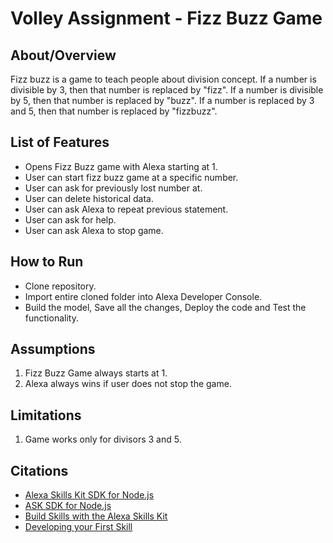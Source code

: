 # Volley Assignment - Fizz Buzz Game
## About/Overview
Fizz buzz is a game to teach people about division concept. If a number is divisible by 3, then that 
number is replaced by "fizz". If a number is divisible by 5, then that number is replaced by "buzz". If a 
number is replaced by 3 and 5, then that number is replaced by "fizzbuzz".

## List of Features
- Opens Fizz Buzz game with Alexa starting at 1.
- User can start fizz buzz game at a specific number.
- User can ask for previously lost number at.
- User can delete historical data.
- User can ask Alexa to repeat previous statement.
- User can ask for help.
- User can ask Alexa to stop game.

## How to Run
- Clone repository.
- Import entire cloned folder into Alexa Developer Console.
- Build the model, Save all the changes, Deploy the code and Test the functionality.


## Assumptions
1. Fizz Buzz Game always starts at 1.
2. Alexa always wins if user does not stop the game.

## Limitations
1. Game works only for divisors 3 and 5.

## Citations
- [Alexa Skills Kit SDK for Node.js](https://github.com/alexa/alexa-skills-kit-sdk-for-nodejs)
- [ASK SDK for Node.js](https://developer.amazon.com/en-US/docs/alexa/alexa-skills-kit-sdk-for-nodejs/overview.html)
- [Build Skills with the Alexa Skills Kit](https://developer.amazon.com/en-US/docs/alexa/ask-overviews/build-skills-with-the-alexa-skills-kit.html)
- [Developing your First Skill](https://developer.amazon.com/en-US/docs/alexa/alexa-skills-kit-sdk-for-nodejs/develop-your-first-skill.html)